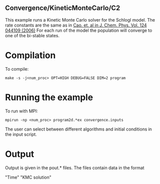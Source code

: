 ## Convergence/KineticMonteCarlo/C2

This example runs a Kinetic Monte Carlo solver for the Schlogl model.
The rate constants are the same as in [Cao. et. al in J. Chem. Phys. Vol. 124 044109 (2006)](https://doi.org/10.1063/1.2159468)
For each run of the model the population will converge to one of the bi-stable states. 

# Compilation

To compile:

```make -s -j<num_proc> OPT=HIGH DEBUG=FALSE DIM=2 program```

# Running the example

To run with MPI:

```mpirun -np <num_proc> program2d.*ex convergence.inputs```

The user can select between different algorithms and initial conditions in the input script. 

# Output

Output is given in the pout.* files.
The files contain data in the format

"Time" "KMC solution"
